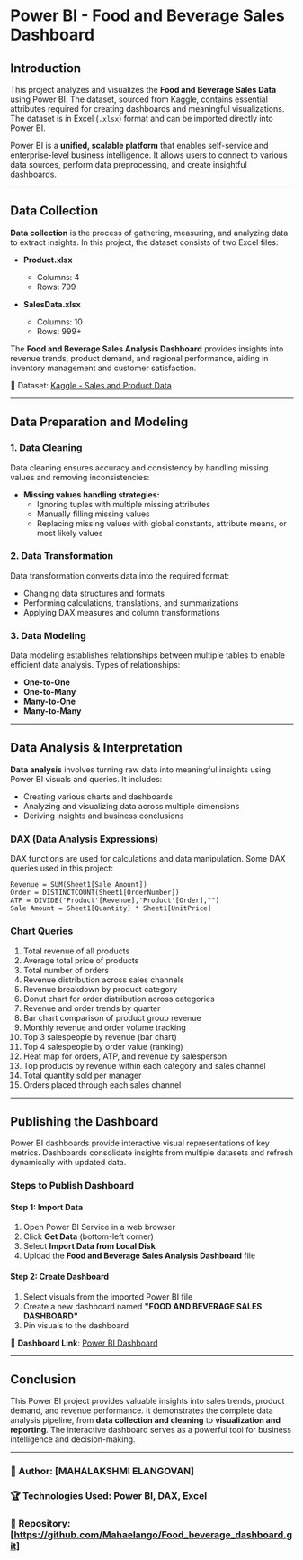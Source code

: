 # Power BI - Food and Beverage Sales Dashboard

## Introduction
This project analyzes and visualizes the **Food and Beverage Sales Data** using Power BI. The dataset, sourced from Kaggle, contains essential attributes required for creating dashboards and meaningful visualizations. The dataset is in Excel (`.xlsx`) format and can be imported directly into Power BI.

Power BI is a **unified, scalable platform** that enables self-service and enterprise-level business intelligence. It allows users to connect to various data sources, perform data preprocessing, and create insightful dashboards.

---

## Data Collection
**Data collection** is the process of gathering, measuring, and analyzing data to extract insights. In this project, the dataset consists of two Excel files:

- **Product.xlsx** 
  - Columns: 4
  - Rows: 799

- **SalesData.xlsx**
  - Columns: 10
  - Rows: 999+

The **Food and Beverage Sales Analysis Dashboard** provides insights into revenue trends, product demand, and regional performance, aiding in inventory management and customer satisfaction.

🔗 Dataset: [Kaggle - Sales and Product Data](https://www.kaggle.com/datasets/emmanuelbassey94/sales-and-product-data/)

---

## Data Preparation and Modeling

### 1. Data Cleaning
Data cleaning ensures accuracy and consistency by handling missing values and removing inconsistencies:
- **Missing values handling strategies:**
  - Ignoring tuples with multiple missing attributes
  - Manually filling missing values
  - Replacing missing values with global constants, attribute means, or most likely values

### 2. Data Transformation
Data transformation converts data into the required format:
- Changing data structures and formats
- Performing calculations, translations, and summarizations
- Applying DAX measures and column transformations

### 3. Data Modeling
Data modeling establishes relationships between multiple tables to enable efficient data analysis. Types of relationships:
- **One-to-One**
- **One-to-Many**
- **Many-to-One**
- **Many-to-Many**

---

## Data Analysis & Interpretation

**Data analysis** involves turning raw data into meaningful insights using Power BI visuals and queries. It includes:
- Creating various charts and dashboards
- Analyzing and visualizing data across multiple dimensions
- Deriving insights and business conclusions

### DAX (Data Analysis Expressions)
DAX functions are used for calculations and data manipulation. Some DAX queries used in this project:
```DAX
Revenue = SUM(Sheet1[Sale Amount])
Order = DISTINCTCOUNT(Sheet1[OrderNumber])
ATP = DIVIDE('Product'[Revenue],'Product'[Order],"")
Sale Amount = Sheet1[Quantity] * Sheet1[UnitPrice]
```

### Chart Queries
1. Total revenue of all products
2. Average total price of products
3. Total number of orders
4. Revenue distribution across sales channels
5. Revenue breakdown by product category
6. Donut chart for order distribution across categories
7. Revenue and order trends by quarter
8. Bar chart comparison of product group revenue
9. Monthly revenue and order volume tracking
10. Top 3 salespeople by revenue (bar chart)
11. Top 4 salespeople by order value (ranking)
12. Heat map for orders, ATP, and revenue by salesperson
13. Top products by revenue within each category and sales channel
14. Total quantity sold per manager
15. Orders placed through each sales channel

---

## Publishing the Dashboard
Power BI dashboards provide interactive visual representations of key metrics. Dashboards consolidate insights from multiple datasets and refresh dynamically with updated data.

### Steps to Publish Dashboard
#### Step 1: Import Data
1. Open Power BI Service in a web browser
2. Click **Get Data** (bottom-left corner)
3. Select **Import Data from Local Disk**
4. Upload the **Food and Beverage Sales Analysis Dashboard** file

#### Step 2: Create Dashboard
1. Select visuals from the imported Power BI file
2. Create a new dashboard named **"FOOD AND BEVERAGE SALES DASHBOARD"**
3. Pin visuals to the dashboard

🔗 **Dashboard Link**: [Power BI Dashboard](https://app.powerbi.com/groups/me/dashboards/111ee77a-9924-4fbe-98fb5c2382a5bee2?experience=power-bi)

---

## Conclusion
This Power BI project provides valuable insights into sales trends, product demand, and revenue performance. It demonstrates the complete data analysis pipeline, from **data collection and cleaning** to **visualization and reporting**. The interactive dashboard serves as a powerful tool for business intelligence and decision-making.

---

### 📌 Author: [MAHALAKSHMI ELANGOVAN]
### 🏆 Technologies Used: Power BI, DAX, Excel
### 📂 Repository: [https://github.com/Mahaelango/Food_beverage_dashboard.git]


